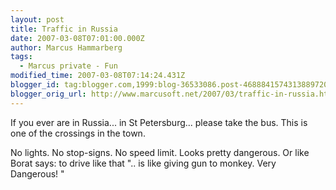 ```yaml
---
layout: post
title: Traffic in Russia
date: 2007-03-08T07:01:00.000Z
author: Marcus Hammarberg
tags:
  - Marcus private - Fun
modified_time: 2007-03-08T07:14:24.431Z
blogger_id: tag:blogger.com,1999:blog-36533086.post-4688841574313889720
blogger_orig_url: http://www.marcusoft.net/2007/03/traffic-in-russia.html
---
```


If you ever
are in Russia... in St Petersburg... please take the
bus. This is one of the crossings in the town.

No lights. No stop-signs. No speed limit. Looks pretty
dangerous. Or like Borat says: to drive like that
".. is like giving gun to monkey. Very Dangerous! "

